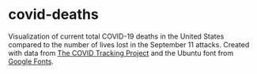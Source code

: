 # covid-deaths

Visualization of current total COVID-19 deaths in the United States compared to the number of lives lost in the September 11 attacks. Created with data from [The COVID Tracking Project](https://covidtracking.com/) and the Ubuntu font from [Google Fonts](https://fonts.google.com/specimen/Ubuntu).